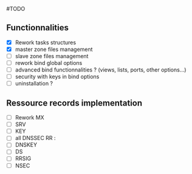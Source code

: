 #TODO
## Functionnalities
- [X] Rework tasks structures
- [X] master zone files management
- [ ] slave zone files management
- [ ] rework bind global options
 - [ ] advanced bind functionnalities ? (views, lists, ports, other options...)
 - [ ] security with keys in bind options
- [ ] uninstallation ?

## Ressource records implementation
- [ ] Rework MX
- [ ] SRV
- [ ] KEY
- [ ] all DNSSEC RR :
 - [ ] DNSKEY
 - [ ] DS
 - [ ] RRSIG
 - [ ] NSEC
